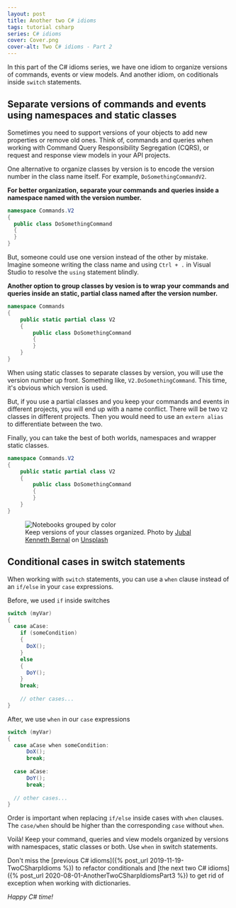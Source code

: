 ```yaml
---
layout: post
title: Another two C# idioms
tags: tutorial csharp
series: C# idioms
cover: Cover.png
cover-alt: Two C# idioms - Part 2
---
```


In this part of the C# idioms series, we have one idiom to organize versions of commands, events or view models. And another idiom, on coditionals inside `switch` statements.

## Separate versions of commands and events using namespaces and static classes

Sometimes you need to support versions of your objects to add new properties or remove old ones. Think of, commands and queries when working with Command Query Responsibility Segregation (CQRS), or request and response view models in your API projects.

One alternative to organize classes by version is to encode the version number in the class name itself. For example, `DoSomethingCommandV2`. 

**For better organization, separate your commands and queries inside a namespace named with the version number.**

```csharp
namespace Commands.V2
{
  public class DoSomethingCommand
  {
  }
}
```

But, someone could use one version instead of the other by mistake. Imagine someone writing the class name and using `Ctrl + .` in Visual Studio to resolve the `using` statement blindly.

**Another option to group classes by vesion is to wrap your commands and queries inside an static, partial class named after the version number.**

```csharp
namespace Commands
{
    public static partial class V2
    {
        public class DoSomethingCommand
        {
        }
    }
}
```

When using static classes to separate classes by version, you will use the version number up front. Something like, `V2.DoSomethingCommand`. This time, it's obvious which version is used.

But, if you use a partial classes and you keep your commands and events in different projects, you will end up with a name conflict. There will be two `V2` classes in different projects. Then you would need to use an `extern alias` to differentiate between the two.

Finally, you can take the best of both worlds, namespaces and wrapper static classes.

```csharp
namespace Commands.V2
{
    public static partial class V2
    {
        public class DoSomethingCommand
        {
        }
    }
}
```

<figure>
<img src="https://images.unsplash.com/photo-1531280518436-9f2cc0fff88a?crop=entropy&cs=tinysrgb&fit=crop&fm=jpg&h=400&ixid=MnwxfDB8MXxyYW5kb218MHx8fHx8fHx8MTYzMjU5NDk2Mg&ixlib=rb-1.2.1&q=80&utm_campaign=api-credit&utm_medium=referral&utm_source=unsplash_source&w=600" alt="Notebooks grouped by color" />

<figcaption>Keep versions of your classes organized. Photo by <a href="https://unsplash.com/@jubalkenneth?utm_source=unsplash&utm_medium=referral&utm_content=creditCopyText">Jubal Kenneth Bernal</a> on <a href="https://unsplash.com/s/photos/folder?utm_source=unsplash&utm_medium=referral&utm_content=creditCopyText">Unsplash</a></figcaption>
</figure>

## Conditional cases in switch statements

When working with `switch` statements, you can use a `when` clause instead of an `if/else` in your `case` expressions.

Before, we used `if` inside switches

```csharp
switch (myVar)
{
  case aCase:
    if (someCondition)
    {
      DoX();
    }
    else
    {
      DoY();
    }
    break;
    
    // other cases...
}
```

After, we use `when` in our `case` expressions

```csharp
switch (myVar)
{
  case aCase when someCondition:
      DoX();
      break;
  
  case aCase:
      DoY();
      break;
      
  // other cases...
}
```

Order is important when replacing `if/else` inside cases with `when` clauses. The `case/when` should be higher than the corresponding `case` without `when`.

Voilà! Keep your command, queries and view models organized by versions with namespaces, static classes or both. Use `when` in switch statements.

Don't miss the [previous C# idioms]({% post_url 2019-11-19-TwoCSharpIdioms %}) to refactor conditionals and [the next two C# idioms]({% post_url 2020-08-01-AnotherTwoCSharpIdiomsPart3 %}) to get rid of exception when working with dictionaries.

_Happy C# time!_

